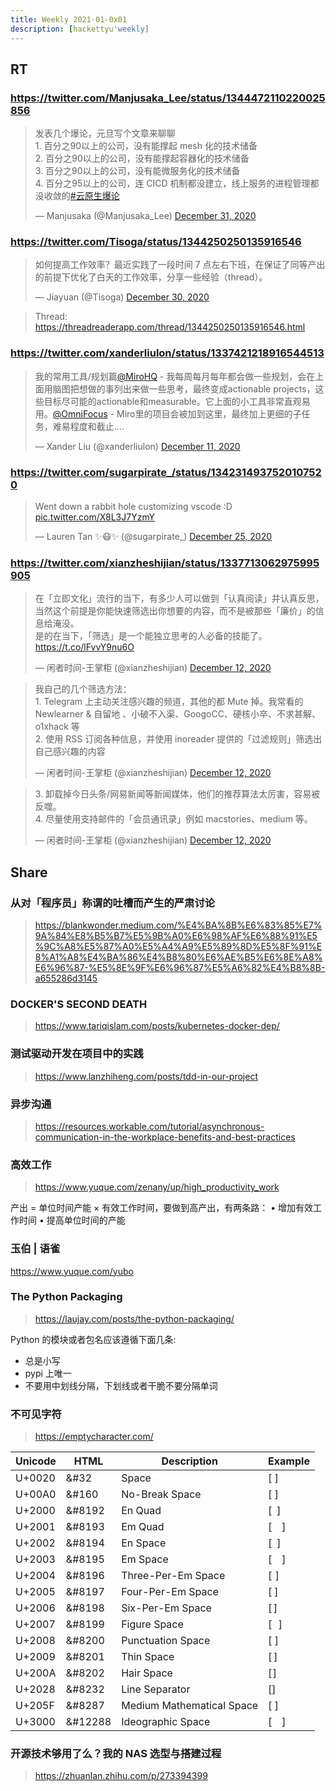 ```yaml
---
title: Weekly 2021-01-0x01
description: [hackettyu'weekly]
---
```


## RT

### https://twitter.com/Manjusaka_Lee/status/1344472110220025856

<blockquote class="twitter-tweet"><p lang="zh" dir="ltr">发表几个爆论，元旦写个文章来聊聊<br>1. 百分之90以上的公司，没有能撑起 mesh 化的技术储备<br>2. 百分之90以上的公司，没有能撑起容器化的技术储备<br>3. 百分之90以上的公司，没有能微服务化的技术储备<br>4. 百分之95以上的公司，连 CICD 机制都没建立，线上服务的进程管理都没收敛的<a href="https://twitter.com/hashtag/%E4%BA%91%E5%8E%9F%E7%94%9F%E7%88%86%E8%AE%BA?src=hash&amp;ref_src=twsrc%5Etfw">#云原生爆论</a></p>&mdash; Manjusaka (@Manjusaka_Lee) <a href="https://twitter.com/Manjusaka_Lee/status/1344472110220025856?ref_src=twsrc%5Etfw">December 31, 2020</a></blockquote> <script async src="https://platform.twitter.com/widgets.js" charset="utf-8"></script>

### https://twitter.com/Tisoga/status/1344250250135916546

<blockquote class="twitter-tweet"><p lang="zh" dir="ltr">如何提高工作效率？最近实践了一段时间 7 点左右下班，在保证了同等产出的前提下优化了白天的工作效率，分享一些经验（thread）。</p>&mdash; Jiayuan (@Tisoga) <a href="https://twitter.com/Tisoga/status/1344250250135916546?ref_src=twsrc%5Etfw">December 30, 2020</a></blockquote> <script async src="https://platform.twitter.com/widgets.js" charset="utf-8"></script>

> Thread: https://threadreaderapp.com/thread/1344250250135916546.html

### https://twitter.com/xanderliulon/status/1337421218916544513

<blockquote class="twitter-tweet"><p lang="zh" dir="ltr">我的常用工具/规划篇<a href="https://twitter.com/MiroHQ?ref_src=twsrc%5Etfw">@MiroHQ</a> - 我每周每月每年都会做一些规划，会在上面用脑图把想做的事列出来做一些思考，最终变成actionable projects，这些目标尽可能的actionable和measurable。它上面的小工具非常直观易用。<a href="https://twitter.com/OmniFocus?ref_src=twsrc%5Etfw">@OmniFocus</a> - Miro里的项目会被加到这里，最终加上更细的子任务，难易程度和截止....</p>&mdash; Xander Liu (@xanderliulon) <a href="https://twitter.com/xanderliulon/status/1337421218916544513?ref_src=twsrc%5Etfw">December 11, 2020</a></blockquote> <script async src="https://platform.twitter.com/widgets.js" charset="utf-8"></script>

### https://twitter.com/sugarpirate_/status/1342314937520107520

<blockquote class="twitter-tweet"><p lang="en" dir="ltr">Went down a rabbit hole customizing vscode :D <a href="https://t.co/X8L3J7YzmY">pic.twitter.com/X8L3J7YzmY</a></p>&mdash; Lauren Tan ✨😷✨ (@sugarpirate_) <a href="https://twitter.com/sugarpirate_/status/1342314937520107520?ref_src=twsrc%5Etfw">December 25, 2020</a></blockquote> <script async src="https://platform.twitter.com/widgets.js" charset="utf-8"></script>

### https://twitter.com/xianzheshijian/status/1337713062975995905

<blockquote class="twitter-tweet"><p lang="zh" dir="ltr">在「立即文化」流行的当下，有多少人可以做到「认真阅读」并认真反思，当然这个前提是你能快速筛选出你想要的内容，而不是被那些「廉价」的信息给淹没。<br>是的在当下，「筛选」是一个能独立思考的人必备的技能了。 <a href="https://t.co/lFvvY9nu6O">https://t.co/lFvvY9nu6O</a></p>&mdash; 闲者时间-王掌柜 (@xianzheshijian) <a href="https://twitter.com/xianzheshijian/status/1337713062975995905?ref_src=twsrc%5Etfw">December 12, 2020</a></blockquote> <script async src="https://platform.twitter.com/widgets.js" charset="utf-8"></script>

<blockquote class="twitter-tweet"><p lang="zh" dir="ltr">我自己的几个筛选方法：<br>1. Telegram 上主动关注感兴趣的频道，其他的都 Mute 掉。我常看的 Newlearner &amp; 自留地 、小破不入渠、GoogoCC、硬核小卒、不求甚解、o1xhack 等<br>2. 使用 RSS 订阅各种信息，并使用 inoreader 提供的「过滤规则」筛选出自己感兴趣的内容</p>&mdash; 闲者时间-王掌柜 (@xianzheshijian) <a href="https://twitter.com/xianzheshijian/status/1337713656356765697?ref_src=twsrc%5Etfw">December 12, 2020</a></blockquote> <script async src="https://platform.twitter.com/widgets.js" charset="utf-8"></script>

<blockquote class="twitter-tweet"><p lang="zh" dir="ltr">3. 卸载掉今日头条/网易新闻等新闻媒体，他们的推荐算法太厉害，容易被反噬。<br>4. 尽量使用支持邮件的「会员通讯录」例如 macstories、medium 等。</p>&mdash; 闲者时间-王掌柜 (@xianzheshijian) <a href="https://twitter.com/xianzheshijian/status/1337713711348207619?ref_src=twsrc%5Etfw">December 12, 2020</a></blockquote> <script async src="https://platform.twitter.com/widgets.js" charset="utf-8"></script>

## Share

### 从对「程序员」称谓的吐槽而产生的严肃讨论

> https://blankwonder.medium.com/%E4%BA%8B%E6%83%85%E7%9A%84%E8%B5%B7%E5%9B%A0%E6%98%AF%E6%88%91%E5%9C%A8%E5%87%A0%E5%A4%A9%E5%89%8D%E5%8F%91%E8%A1%A8%E4%BA%86%E4%B8%80%E6%AE%B5%E6%8E%A8%E6%96%87-%E5%8E%9F%E6%96%87%E5%A6%82%E4%B8%8B-a655286d3145

### DOCKER'S SECOND DEATH

> https://www.tariqislam.com/posts/kubernetes-docker-dep/

### 测试驱动开发在项目中的实践

> https://www.lanzhiheng.com/posts/tdd-in-our-project

### 异步沟通

> https://resources.workable.com/tutorial/asynchronous-communication-in-the-workplace-benefits-and-best-practices

### 高效工作

> https://www.yuque.com/zenany/up/high_productivity_work

产出 = 单位时间产能 × 有效工作时间，要做到高产出，有两条路：
• 增加有效工作时间
• 提高单位时间的产能

### 玉伯 | 语雀
https://www.yuque.com/yubo

### The Python Packaging

> https://laujay.com/posts/the-python-packaging/

Python 的模块或者包名应该遵循下面几条:

- 总是小写
- pypi 上唯一
- 不要用中划线分隔，下划线或者干脆不要分隔单词

### 不可见字符 

> https://emptycharacter.com/

| Unicode |  HTML	|  Description          | Example |
| --- | --- | --- | --- |
| U+0020  |  &#32	|  Space	            | [ ] |
| U+00A0  |  &#160	|  No-Break Space	    | [ ] |
| U+2000  |  &#8192	|  En Quad	            | [ ] |
| U+2001  |  &#8193	|  Em Quad	            | [ ] |
| U+2002  |  &#8194	|  En Space	            | [ ] |
| U+2003  |  &#8195	|  Em Space	            | [ ] |
| U+2004  |  &#8196	|  Three-Per-Em Space	| [ ] |
| U+2005  |  &#8197	|  Four-Per-Em Space	| [ ] |
| U+2006  |  &#8198	|  Six-Per-Em Space	    | [ ] |
| U+2007  |  &#8199	|  Figure Space	        | [ ] |
| U+2008  |  &#8200	|  Punctuation Space	| [ ] |
| U+2009  |  &#8201	|  Thin Space	        | [ ] |
| U+200A  |  &#8202	|  Hair Space	        | [ ] |
| U+2028  |  &#8232	|  Line Separator	    | [] |
| U+205F  |  &#8287	|  Medium Mathematical Space | [ ] |
| U+3000  |  &#12288 | Ideographic Space	| [　] |

### 开源技术够用了么？我的 NAS 选型与搭建过程 

> https://zhuanlan.zhihu.com/p/273394399